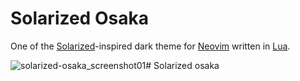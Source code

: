 # Solarized Osaka

One of the [Solarized](https://ethanschoonover.com/solarized/)-inspired dark theme for [Neovim](https://github.com/neovim/neovim) written in [Lua](https://www.lua.org).

![solarized-osaka_screenshot01](https://github.com/folke/tokyonight.nvim/assets/1332805/12d424f8-6967-482b-8357-124b06573f18)# Solarized osaka